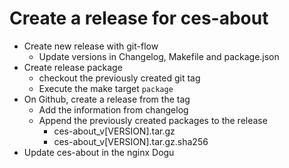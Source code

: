 # Create a release for ces-about

- Create new release with git-flow
   - Update versions in Changelog, Makefile and package.json
- Create release package
  - checkout the previously created git tag
  - Execute the make target `package`
- On Github, create a release from the tag
  - Add the information from changelog
  - Append the previously created packages to the release
    - ces-about_v[VERSION].tar.gz
    - ces-about_v[VERSION].tar.gz.sha256
- Update ces-about in the nginx Dogu
